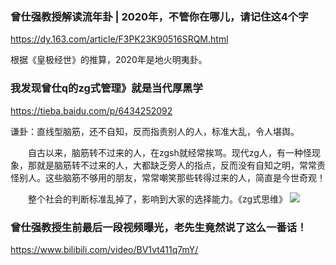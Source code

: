 ### 曾仕强教授解读流年卦 | 2020年，不管你在哪儿，请记住这4个字
https://dy.163.com/article/F3PK23K90516SRQM.html

根据《皇极经世》的推算，2020年是地火明夷卦。

### 我发现曾仕q的zg式管理》就是当代厚黑学
https://tieba.baidu.com/p/6434252092

谦卦：直线型脑筋，还不自知，反而指责别人的人，标准大乱，令人堪舆。

　　自古以来，脑筋转不过来的人，在zgsh就经常挨骂。现代zg人，有一种怪现象，那就是脑筋转不过来的人，大都缺乏旁人的指点，反而没有自知之明，常常责怪别人。这些脑筋不够用的朋友，常常嘲笑那些转得过来的人，简直是今世奇观！

　　整个社会的判断标准乱掉了，影响到大家的选择能力。《zg式思维》
<img src="http://tiebapic.baidu.com/forum/pic/item/62570bf431adcbef62b0db7cbbaf2edda2cc9f3d.jpg">

### 曾仕强教授生前最后一段视频曝光，老先生竟然说了这么一番话！
https://www.bilibili.com/video/BV1vt411q7mY/
